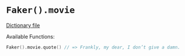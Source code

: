 # `Faker().movie`

[Dictionary file](../src/main/resources/locales/en/movie.yml)

Available Functions:  
```kotlin
Faker().movie.quote() // => Frankly, my dear, I don’t give a damn.
```
